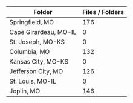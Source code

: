 | Folder                |   Files / Folders |
|-----------------------|-------------------|
| Springfield, MO       |               176 |
| Cape Girardeau, MO-IL |                 0 |
| St. Joseph, MO-KS     |                 0 |
| Columbia, MO          |               132 |
| Kansas City, MO-KS    |                 0 |
| Jefferson City, MO    |               126 |
| St. Louis, MO-IL      |                 0 |
| Joplin, MO            |               146 |
